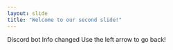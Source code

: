 ```yaml
---
layout: slide
title: "Welcome to our second slide!"
---
```

Discord bot Info changed
Use the left arrow to go back!

